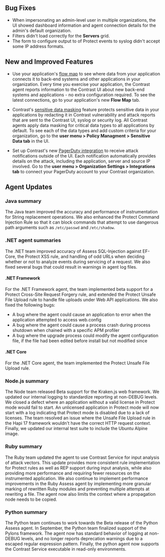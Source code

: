 <!--
title: "Contrast 3.6.8 - September 2019"
description: "Contrast 3.6.8 September 2019"
tags: "3.6.8 September Release Notes"
-->

## Bug Fixes

* When impersonating an admin-level user in multiple organizations, the UI showed dashboard information and agent connection details for the admin's default organization.
* Filters didn't load correctly for the **Servers** grid.
* The form to configure output to of Protect events to syslog didn't accept some IP address formats.

## New and Improved Features

* Use your application's [flow map](user-apps.html#flowmap) to see where data from your application connects it to back-end systems and other applications in your organization. Every time you exercise your application, the Contrast agent reports information to the Contrast UI about new back-end systems and applications - no extra configuration required. To see the latest connections, go to your application's new **Flow Map** tab. 

* Contrast's [sensitive data masking](admin-policymgmt.html#sensitive-data) feature protects sensitive data in your applications by redacting it in Contrast vulnerability and attack reports that are sent to the Contrast UI, syslog or security log. All Contrast agents apply data masking for critical data types to all applications by default. To see each of the data types and add custom criteria for your organization, go to the **user menu > Policy Managment > Sensitive Data tab** in the UI.  

* Set up Contrast's new [PagerDuty integration](admin-orgintegrations.html#pagerduty) to receive attack notifications outside of the UI. Each notification automatically provides details on the attack, including the application, server and source IP involved. Go to the **user menu > Organization Settings > Integrations tab** to connect your PagerDuty account to your Contrast organization.


## Agent Updates

### Java summary

The Java team improved the accuracy and performance of instrumentation for String replacement operations. We also enhanced the Protect Command Injection Rule so that it can block commands that attempt to use dangerous path arguments such as `/etc/passwd` and `/etc/shadow`. 

### .NET agent summaries

The .NET team improved accuracy of Assess SQL-Injection against EF-Core, the Protect XSS rule, and handling of odd URLs when deciding whether or not to analyze events during servicing of a request. We also fixed several bugs that could result in warnings in agent log files.

#### .NET Framework 

For the .NET Framework agent, the team implemented beta support for a Protect Cross-Site Request Forgery rule, and extended the Protect Unsafe File Upload rule to handle file uploads under Web API applications. We also fixed the following bugs: 

* A bug where the agent could cause an application to error when the application attempted to access web.config
* A bug where the agent could cause a process crash during process shutdown when chained with a specific APM profiler
* A bug where the upgrade process could modify the agent configuration file, if the file had been edited before install but not modified since
 
#### .NET Core

For the .NET Core agent, the team implemented the Protect Unsafe File Upload rule.

### Node.js summary 

The Node team released Beta support for the Kraken.js web framework. We updated our internal logging to standardize reporting at non-DEBUG levels. We closed a defect where an application without a valid license in Protect mode would fail to start. An unlicensed application in Protect mode will now start with a log indicating that Protect mode is disabled due to a lack of licenses. The team resolved an issue where the Unsafe File Upload rule in the Hapi 17 framework wouldn't have the correct HTTP request context. Finally, we updated our internal test suite to include the Ubuntu Alpine image.

### Ruby summary 

The Ruby team updated the agent to use Contrast Service for input analysis of attack vectors. This update provides more consistent rule implementation for Protect rules as well as REP support during input analysis, while also providing more performance and requiring fewer resources on the instrumented application. We also continue to implement performance improvements in the Ruby Assess agent by implementing more granular marking of rewritten Ruby modules and preventing multiple attempts at rewriting a file. The agent now also limits the context where a propagation node needs to be copied. 

### Python summary

The Python team continues to work towards the Beta release of the Python Assess agent. In September, the Python team finalized support of the Pylons framework. The agent now has standard behavior of logging at non-DEBUG levels, and no longer reports deprecation warnings due to a escaped regular expression pattern. Finally, the python agent now supports the Contrast Service executable in read-only environments.  

